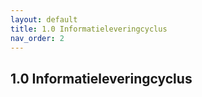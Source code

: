 ```yaml
---
layout: default
title: 1.0 Informatieleveringcyclus
nav_order: 2
---
```

## 1.0 Informatieleveringcyclus
